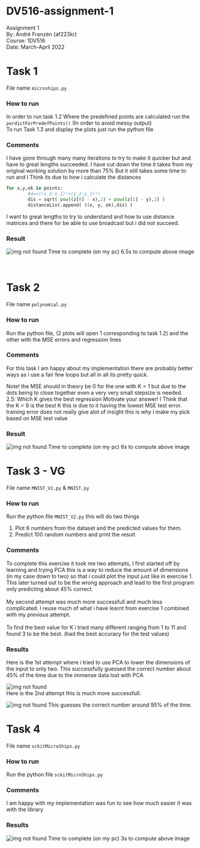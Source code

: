 
# DV516-assignment-1

Assignment 1 <br>
By: André Franzén (af223kr) <br>
Course: 1DV516 <br>
Date: March-April 2022


# Task 1
File name `microships.py`
### How to run
In order to run task 1.2 Where the predefined points are calculated run the `perdictForPredefPoints()` (In order to avoid messy output) <br>
To run Task 1.3 and display the plots just run the python file

### Comments
I have gone through many many iterations to try to make it quicker but and have to great lengths succeeded. I have cut down the time it takes from my original working solution by more than 75% But it still takes some time to run and I Think its due to how i calculate the distances

```python
for x,y,ok in points:
        #d=√((x_2-x_1)²+(y_2-y_1)²)
        dis = sqrt( pow((z[0] - x),2) + pow((z[1] - y),2) )
        distanceList.append( ((x, y, ok),dis) )
```
I want to great lengths to try to understand and how to use distance matrices and there for be able to use broadcast but i did not succeed.

### Result 
![img not found](Pictures/task1.png)
Time to complete (on my pc) 6.5s to compute above image

<br>

# Task 2
File name `polynomial.py`
### How to run
Run the python file, (2 plots will open 1 corresponding to task 1.2) and the other with the MSE errors and regression lines

### Comments
For this task I am happy about my implementation there are probably better ways as i use a fair few loops but all in all its pretty quick.

Note! the MSE should in theory be 0 for the one with K = 1 but due to the dots being to close together even a very very small stepsize is needed.
<br>
2.5: Which K gives the best regression Motivate your answer! I Think that the K = 9 is the best K this is due to it having the lowest MSE test error. training error does not really give alot of insight this is why i make my pick based on MSE test value

### Result 
![img not found](Pictures/Task2.png)
Time to complete (on my pc) 6s to compute above image

# Task 3 - VG
File name ``MNIST_V2.py`` & ``MNIST.py``
### How to run
Run the python file ``MNIST_V2.py`` this will do two things <br>
1. Plot 6 numbers from the dataset and the predicted values for them.
2. Predict 100 random numbers and print the result
### Comments
To complete this exercise it took me two attempts, I first started off by learning and trying PCA this is a way to reduce the amount of dimensions (in my case down to two) so that i could plot the input just like in exercise 1. This later turned out to be the wrong approach and lead to the first program only predicting about 45% correct.
<br><br>
My second attempt was much more successfull and much less complicated. I reuse much of what i have learnt from exercise 1 combined with my previous attempt.
<br><br>
To find the best value for K i tried many different ranging from 1 to 11 and found 3 to be the best. (had the best accuracy for the test values)
### Results
Here is the 1st attempt where i tried to use PCA to lower the dimensions of the input to only two.
This successfully guessed the correct number about 45% of the time due to the immense data lost with PCA

![img not found](Pictures/Task3_2dPlot.png)
<br>
Here is the 2nd attempt this is much more successfull.

![img not found](Pictures/Task3_res.png)
This guesses the correct number around 95% of the time.


# Task 4
File name ``sckitMicroShips.py``
### How to run
Run the python file ``sckitMicroShips.py``
### Comments
I am happy with my implementation was fun to see how much easier it was with the library
### Results
![img not found](Pictures/Task4.png)
Time to complete (on my pc) 3s to compute above image
